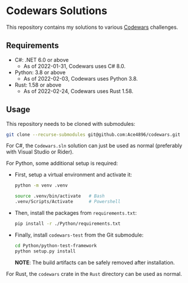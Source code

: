 # Codewars Solutions

This repository contains my solutions to various [Codewars](https://www.codewars.com) challenges.

## Requirements

- C\#: .NET 6.0 or above
  - As of 2022-01-31, Codewars uses C# 8.0.
- Python: 3.8 or above
  - As of 2022-02-03, Codewars uses Python 3.8.
- Rust: 1.58 or above
  - As of 2022-02-24, Codewars uses Rust 1.58.

## Usage

This repository needs to be cloned with submodules:

```bash
git clone --recurse-submodules git@github.com:Ace4896/codewars.git
```

For C#, the `Codewars.sln` solution can just be used as normal (preferably with Visual Studio or Rider).

For Python, some additional setup is required:

- First, setup a virtual environment and activate it:
  ```bash
  python -m venv .venv

  source .venv/bin/activate   # Bash
  .venv/Scripts/Activate      # Powershell
  ```
- Then, install the packages from `requirements.txt`:
  ```bash
  pip install -r ./Python/requirements.txt
  ```
- Finally, install `codewars-test` from the Git submodule:
  ```bash
  cd Python/python-test-framework
  python setup.py install
  ```
  **NOTE**: The build artifacts can be safely removed after installation.

For Rust, the `codewars` crate in the `Rust` directory can be used as normal.
